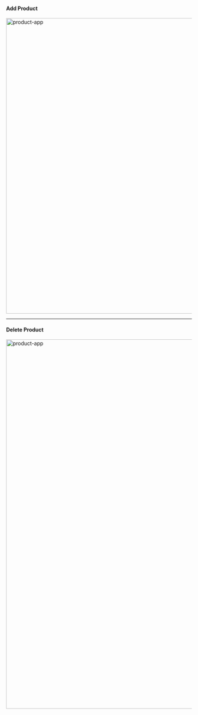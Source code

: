 <h4>Add Product</h4>
<img src="https://media.giphy.com/media/05drYskzlI0hroiUtd/giphy.gif" width="800" alt="product-app">
<hr>
<h4>Delete Product</h4>
<img src="https://media.giphy.com/media/EVFwvcLqfTkqIpol5S/giphy.gif" width="1000" alt="product-app">
